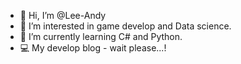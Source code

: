 - 👋 Hi, I’m @Lee-Andy
- 👀 I’m interested in game develop and Data science.
- 🌱 I’m currently learning C# and Python.
- 💻 My develop blog - wait please...!

<!---
Lee-Andy/Lee-Andy is a ✨ special ✨ repository because its `README.md` (this file) appears on your GitHub profile.
You can click the Preview link to take a look at your changes.
--->
